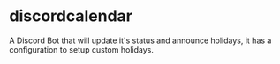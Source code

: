 # discordcalendar
A Discord Bot that will update it's status and announce holidays, it has a configuration to setup custom holidays.

